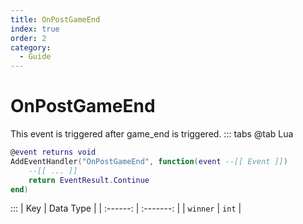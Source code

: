```yaml
---
title: OnPostGameEnd
index: true
order: 2
category:
  - Guide
---
```


# OnPostGameEnd
This event is triggered after game_end is triggered.
::: tabs
@tab Lua
```lua
@event returns void
AddEventHandler("OnPostGameEnd", function(event --[[ Event ]])
    --[[ ... ]]
    return EventResult.Continue
end)
```

:::
|    Key   | Data Type |
| :------: | :-------: |
| `winner` |   `int`   |